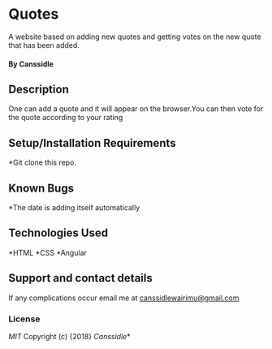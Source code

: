 # Quotes
A website based on adding new quotes and getting votes on the new quote that has been added.
#### By **Canssidle**
## Description
One can add a quote and it will appear on the browser.You can then vote for the quote according to your rating

## Setup/Installation Requirements
*Git clone this repo.

## Known Bugs
*The date is adding itself automatically
## Technologies Used
*HTML
*CSS
*Angular
## Support and contact details
If any complications occur email me at canssidlewairimu@gmail.com 
### License
*MIT*
Copyright (c) {2018} *Canssidle**
